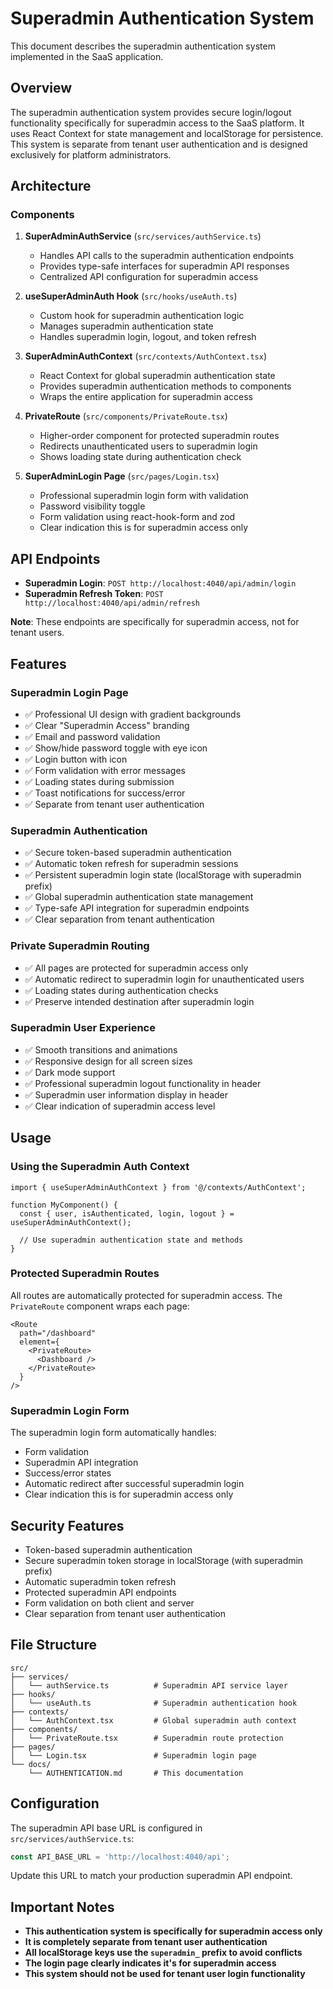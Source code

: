 # Superadmin Authentication System

This document describes the superadmin authentication system implemented in the SaaS application.

## Overview

The superadmin authentication system provides secure login/logout functionality specifically for superadmin access to the SaaS platform. It uses React Context for state management and localStorage for persistence. This system is separate from tenant user authentication and is designed exclusively for platform administrators.

## Architecture

### Components

1. **SuperAdminAuthService** (`src/services/authService.ts`)
   - Handles API calls to the superadmin authentication endpoints
   - Provides type-safe interfaces for superadmin API responses
   - Centralized API configuration for superadmin access

2. **useSuperAdminAuth Hook** (`src/hooks/useAuth.ts`)
   - Custom hook for superadmin authentication logic
   - Manages superadmin authentication state
   - Handles superadmin login, logout, and token refresh

3. **SuperAdminAuthContext** (`src/contexts/AuthContext.tsx`)
   - React Context for global superadmin authentication state
   - Provides superadmin authentication methods to components
   - Wraps the entire application for superadmin access

4. **PrivateRoute** (`src/components/PrivateRoute.tsx`)
   - Higher-order component for protected superadmin routes
   - Redirects unauthenticated users to superadmin login
   - Shows loading state during authentication check

5. **SuperAdminLogin Page** (`src/pages/Login.tsx`)
   - Professional superadmin login form with validation
   - Password visibility toggle
   - Form validation using react-hook-form and zod
   - Clear indication this is for superadmin access only

## API Endpoints

- **Superadmin Login**: `POST http://localhost:4040/api/admin/login`
- **Superadmin Refresh Token**: `POST http://localhost:4040/api/admin/refresh`

**Note**: These endpoints are specifically for superadmin access, not for tenant users.

## Features

### Superadmin Login Page
- ✅ Professional UI design with gradient backgrounds
- ✅ Clear "Superadmin Access" branding
- ✅ Email and password validation
- ✅ Show/hide password toggle with eye icon
- ✅ Login button with icon
- ✅ Form validation with error messages
- ✅ Loading states during submission
- ✅ Toast notifications for success/error
- ✅ Separate from tenant user authentication

### Superadmin Authentication
- ✅ Secure token-based superadmin authentication
- ✅ Automatic token refresh for superadmin sessions
- ✅ Persistent superadmin login state (localStorage with superadmin prefix)
- ✅ Global superadmin authentication state management
- ✅ Type-safe API integration for superadmin endpoints
- ✅ Clear separation from tenant authentication

### Private Superadmin Routing
- ✅ All pages are protected for superadmin access only
- ✅ Automatic redirect to superadmin login for unauthenticated users
- ✅ Loading states during authentication checks
- ✅ Preserve intended destination after superadmin login

### Superadmin User Experience
- ✅ Smooth transitions and animations
- ✅ Responsive design for all screen sizes
- ✅ Dark mode support
- ✅ Professional superadmin logout functionality in header
- ✅ Superadmin user information display in header
- ✅ Clear indication of superadmin access level

## Usage

### Using the Superadmin Auth Context

```tsx
import { useSuperAdminAuthContext } from '@/contexts/AuthContext';

function MyComponent() {
  const { user, isAuthenticated, login, logout } = useSuperAdminAuthContext();
  
  // Use superadmin authentication state and methods
}
```

### Protected Superadmin Routes

All routes are automatically protected for superadmin access. The `PrivateRoute` component wraps each page:

```tsx
<Route 
  path="/dashboard" 
  element={
    <PrivateRoute>
      <Dashboard />
    </PrivateRoute>
  } 
/>
```

### Superadmin Login Form

The superadmin login form automatically handles:
- Form validation
- Superadmin API integration
- Success/error states
- Automatic redirect after successful superadmin login
- Clear indication this is for superadmin access only

## Security Features

- Token-based superadmin authentication
- Secure superadmin token storage in localStorage (with superadmin prefix)
- Automatic superadmin token refresh
- Protected superadmin API endpoints
- Form validation on both client and server
- Clear separation from tenant user authentication

## File Structure

```
src/
├── services/
│   └── authService.ts          # Superadmin API service layer
├── hooks/
│   └── useAuth.ts              # Superadmin authentication hook
├── contexts/
│   └── AuthContext.tsx         # Global superadmin auth context
├── components/
│   └── PrivateRoute.tsx        # Superadmin route protection
├── pages/
│   └── Login.tsx               # Superadmin login page
└── docs/
    └── AUTHENTICATION.md       # This documentation
```

## Configuration

The superadmin API base URL is configured in `src/services/authService.ts`:

```typescript
const API_BASE_URL = 'http://localhost:4040/api';
```

Update this URL to match your production superadmin API endpoint.

## Important Notes

- **This authentication system is specifically for superadmin access only**
- **It is completely separate from tenant user authentication**
- **All localStorage keys use the `superadmin_` prefix to avoid conflicts**
- **The login page clearly indicates it's for superadmin access**
- **This system should not be used for tenant user login functionality**
